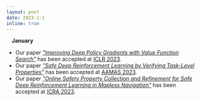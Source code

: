 ```yaml
---
layout: post
date: 2023-1-1
inline: true
---
```

&emsp;**January**
- Our paper *<a href='/assets/publication_news/ICLR2023_vfs'>"Improving Deep Policy Gradients with Value Function Search"</a>* has been accepted at <a href='https://iclr.cc'>ICLR 2023</a>.  
- Our paper *<a href="/assets/publication_news/AAMAS2023_violationpenalty">"Safe Deep Reinforcement Learning by Verifying Task-Level Properties"</a>* has been accepted at <a href='https://aamas2023.soton.ac.uk'>AAMAS 2023</a>.    
- Our paper *<a href='/assets/publication_news/ICRA2023_crop'>"Online Safety Property Collection and Refinement for Safe Deep Reinforcement Learning in Mapless Navigation"</a>* has been accepted at <a href='https://www.icra2023.org'>ICRA 2023</a>.  
